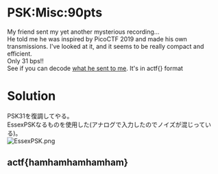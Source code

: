 # PSK:Misc:90pts
My friend sent my yet another mysterious recording...  
He told me he was inspired by PicoCTF 2019 and made his own transmissions. I've looked at it, and it seems to be really compact and efficient.  
Only 31 bps!!  
See if you can decode [what he sent to me](transmission.wav). It's in actf{} format  


# Solution
PSK31を復調してやる。  
EssexPSKなるものを使用した(アナログで入力したのでノイズが混じっている)。  
![EssexPSK.png](EssexPSK.png)  

## actf{hamhamhamhamham}